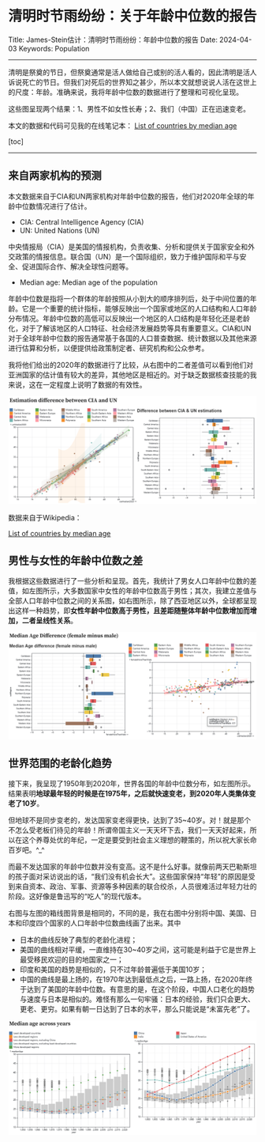 # 清明时节雨纷纷：关于年龄中位数的报告

Title: James-Stein估计：清明时节雨纷纷：年龄中位数的报告
Date: 2024-04-03
Keywords: Population

---

清明是祭奠的节日，但祭奠通常是活人做给自己或别的活人看的，因此清明是活人诉说死亡的节日。但我们对死后的世界知之甚少，所以本文就想说说人活在这世上的尺度：年龄。准确来说，我将年龄中位数的数据进行了整理和可视化呈现。

这些图呈现两个结果：1、男性不如女性长寿；2、我们（中国）正在迅速变老。

本文的数据和代码可见我的在线笔记本：
[List of countries by median age](https://observablehq.com/@listenzcc/list-of-countries-by-median-age)

[toc]

---

## 来自两家机构的预测

本文数据来自于CIA和UN两家机构对年龄中位数的报告，他们对2020年全球的年龄中位数情况进行了估计。

- CIA: Central Intelligence Agency (CIA)
- UN: United Nations (UN)

中央情报局（CIA）是美国的情报机构，负责收集、分析和提供关于国家安全和外交政策的情报信息。联合国（UN）是一个国际组织，致力于维护国际和平与安全、促进国际合作、解决全球性问题等。

- Median age: Median age of the population

年龄中位数是指将一个群体的年龄按照从小到大的顺序排列后，处于中间位置的年龄。它是一个重要的统计指标，能够反映出一个国家或地区的人口结构和人口年龄分布情况。年龄中位数的高低可以反映出一个地区的人口结构是年轻化还是老龄化，对于了解该地区的人口特征、社会经济发展趋势等具有重要意义。CIA和UN对于全球年龄中位数的报告通常基于各国的人口普查数据、统计数据以及其他来源进行估算和分析，以便提供给政策制定者、研究机构和公众参考。

我将他们给出的2020年的数据进行了比较，从右图中的二者差值可以看到他们对亚洲国家的估计值有较大的差异，其他地区是相近的。对于缺乏数据核查技能的我来说，这在一定程度上说明了数据的有效性。

![Untitled](%E6%B8%85%E6%98%8E%E6%97%B6%E8%8A%82%E9%9B%A8%E7%BA%B7%E7%BA%B7%EF%BC%9A%E5%85%B3%E4%BA%8E%E5%B9%B4%E9%BE%84%E4%B8%AD%E4%BD%8D%E6%95%B0%E7%9A%84%E6%8A%A5%E5%91%8A%204622bfcbac174517908c45da2663f66e/Untitled.png)

数据来自于Wikipedia：

[List of countries by median age](https://en.wikipedia.org/wiki/List_of_countries_by_median_age)

## 男性与女性的年龄中位数之差

我根据这些数据进行了一些分析和呈现。首先，我统计了男女人口年龄中位数的差值，如左图所示，大多数国家中女性的年龄中位数高于男性；其次，我建立差值与全部人口年龄中位数之间的关系图，如右图所示，除了西亚地区以外，全球都呈现出这样一种趋势，即**女性年龄中位数高于男性，且差距随整体年龄中位数增加而增加，二者呈线性关系**。

![Untitled](%E6%B8%85%E6%98%8E%E6%97%B6%E8%8A%82%E9%9B%A8%E7%BA%B7%E7%BA%B7%EF%BC%9A%E5%85%B3%E4%BA%8E%E5%B9%B4%E9%BE%84%E4%B8%AD%E4%BD%8D%E6%95%B0%E7%9A%84%E6%8A%A5%E5%91%8A%204622bfcbac174517908c45da2663f66e/Untitled%201.png)

## 世界范围的老龄化趋势

接下来，我呈现了1950年到2020年，世界各国的年龄中位数分布，如左图所示。结果表明**地球最年轻的时候是在1975年，之后就快速变老，到2020年人类集体变老了10岁**。

但地球不是同步变老的，发达国家变老得更快，达到了35~40岁。对！就是那个不怎么受老板们待见的年龄！所谓帝国主义一天天坏下去，我们一天天好起来，所以在这个养尊处优的年纪，一定是要受到社会主义理想的鞭策的，所以祝大家长命百岁吧。^_^

而最不发达国家的年龄中位数并没有变高。这不是什么好事。就像前两天巴勒斯坦的孩子面对采访说出的话，“我们没有机会长大”。这些国家保持“年轻”的原因是受到来自资本、政治、军事、资源等多种因素的联合绞杀，人员很难活过年轻力壮的阶段。这好像是鲁迅写的“吃人”的现代版本。

右图与左图的箱线图背景是相同的，不同的是，我在右图中分别将中国、美国、日本和印度四个国家的人口年龄中位数曲线画了出来。其中

- 日本的曲线反映了典型的老龄化进程；
- 美国的曲线相对平缓，一直维持在30~40岁之间，这可能是利益于它是世界上最受移民欢迎的目的地国家之一；
- 印度和美国的趋势是相似的，只不过年龄普遍低于美国10岁；
- 中国的曲线是最上扬的，在1970年达到最低点之后，一路上扬，在2020年终于达到了美国的年龄中位数。有意思的是，在这个阶段，中国人口老化的趋势与速度与日本是相似的。难怪有那么一句牢骚：日本的经验，我们只会更大、更老、更穷。如果有朝一日达到了日本的水平，那么只能说是“未富先老”了。

![Untitled](%E6%B8%85%E6%98%8E%E6%97%B6%E8%8A%82%E9%9B%A8%E7%BA%B7%E7%BA%B7%EF%BC%9A%E5%85%B3%E4%BA%8E%E5%B9%B4%E9%BE%84%E4%B8%AD%E4%BD%8D%E6%95%B0%E7%9A%84%E6%8A%A5%E5%91%8A%204622bfcbac174517908c45da2663f66e/Untitled%202.png)

